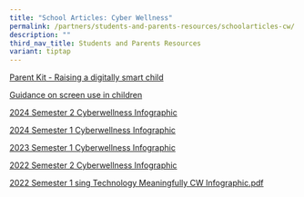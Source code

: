 ```yaml
---
title: "School Articles: Cyber Wellness"
permalink: /partners/students-and-parents-resources/schoolarticles-cw/
description: ""
third_nav_title: Students and Parents Resources
variant: tiptap
---
```

<p><a href="https://www.moe.gov.sg/-/media/files/parent-kit/parent-kit---raising-a-digitally-smart-child.pdf" rel="noopener nofollow" target="_blank">Parent Kit - Raising a digitally smart child </a>
</p>
<p><a href="https://www.moh.gov.sg/resources-statistics/educational-resources/guidance-on-screen-use-in-children" rel="noopener nofollow" target="_blank">Guidance on screen use in children</a>
</p>
<p><a href="/files/Infographics_Cyberwellness_3_compressed.pdf" rel="noopener nofollow" target="_blank">2024 Semester 2 Cyberwellness Infographic</a>
</p>
<p><a href="/files/SAFER_INTERNET_DAY_2024_Cyber_Wellness_Infographic_Term_1.pdf" rel="noopener noreferrer nofollow" target="_blank">2024 Semester 1 Cyberwellness Infographic</a>
</p>
<p><a href="/files/2023%20infographic%20cyberwellness%20semester%201%20v1.pdf" rel="noopener noreferrer nofollow" target="_blank">2023 Semester 1 Cyberwellness Infographic</a>
</p>
<p><a href="/files/2022%20CW%20Infographic%20Term%203%20&amp;%204compressed.pdf" rel="noopener noreferrer nofollow" target="_blank">2022 Semester 2 Cyberwellness Infographic</a>
</p>
<p><a href="/files/Using%20Technology%20Meaningfully%20CW%20Infographic%20Sem%201%202022.pdf" rel="noopener noreferrer nofollow" target="_blank">2022 Semester 1 sing Technology Meaningfully CW Infographic.pdf</a>
</p>
<p></p>